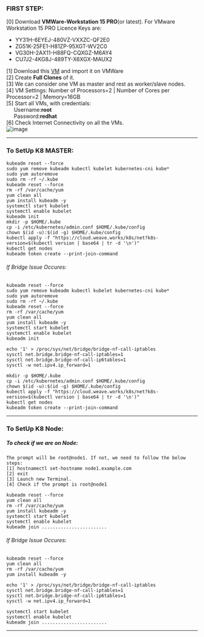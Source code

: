 ### FIRST STEP:

[0] Download **VMWare-Workstation 15 PRO**(or latest). For VMware Workstation 15 PRO Licence Keys are:</br>	
- YY31H-6EYEJ-480VZ-VXXZC-QF2E0  </br>
- ZG51K-25FE1-H81ZP-95XGT-WV2C0  </br>
- VG30H-2AX11-H88FQ-CQXGZ-M6AY4  </br>
- CU7J2-4KG8J-489TY-X6XGX-MAUX2  </br>

[1] Download this [VM](https://drive.google.com/open?id=1p8kBqbWW2sp3bV7DoTurr7pTwp4O43AG) and import it on VMWare </br>
[2] Create **Full Clones** of it. </br>
[3] We can consider one VM as master and rest as worker/slave nodes. </br>
[4] VM Settings: Number of Processors=2 | Number of Cores per Processor=2 | Memory=16GB </br>
[5] Start all VMs, with credentials:  <br>
&nbsp;&nbsp;&nbsp;&nbsp;&nbsp;Username:**root** <br>
&nbsp;&nbsp;&nbsp;&nbsp;&nbsp;Password:**redhat**  <br>
[6] Check Internet Connectivity on all the VMs. </br>
![image](https://user-images.githubusercontent.com/689226/64911891-1960cb80-d745-11e9-8170-46402854b942.png)

<hr>

### To SetUp K8 MASTER:

```
kubeadm reset --force 
sudo yum remove kubeadm kubectl kubelet kubernetes-cni kube*
sudo yum autoremove 
sudo rm -rf ~/.kube
kubeadm reset --force
rm -rf /var/cache/yum
yum clean all
yum install kubeadm -y
systemctl start kubelet
systemctl enable kubelet
kubeadm init
mkdir -p $HOME/.kube
cp -i /etc/kubernetes/admin.conf $HOME/.kube/config
chown $(id -u):$(id -g) $HOME/.kube/config
kubectl apply -f "https://cloud.weave.works/k8s/net?k8s-version=$(kubectl version | base64 | tr -d '\n')"
kubectl get nodes
kubeadm token create --print-join-command
```
###### If Bridge Issue Occures:
```
kubeadm reset --force
sudo yum remove kubeadm kubectl kubelet kubernetes-cni kube*
sudo yum autoremove 
sudo rm -rf ~/.kube
kubeadm reset --force
rm -rf /var/cache/yum
yum clean all
yum install kubeadm -y
systemctl start kubelet
systemctl enable kubelet
kubeadm init

echo '1' > /proc/sys/net/bridge/bridge-nf-call-iptables 
sysctl net.bridge.bridge-nf-call-iptables=1 
sysctl net.bridge.bridge-nf-call-ip6tables=1 
sysctl -w net.ipv4.ip_forward=1

mkdir -p $HOME/.kube
cp -i /etc/kubernetes/admin.conf $HOME/.kube/config
chown $(id -u):$(id -g) $HOME/.kube/config
kubectl apply -f "https://cloud.weave.works/k8s/net?k8s-version=$(kubectl version | base64 | tr -d '\n')"
kubectl get nodes
kubeadm token create --print-join-command
```

<hr>

### To SetUp K8 Node:

##### To check if we are on Node: 
    The prompt will be root@node1. If not, we need to follow the below steps: 
    [1] hostnamectl set-hostname node1.example.com 
    [2] exit 
    [3] Launch new Terminal. 
    [4] Check if the prompt is root@node1
    
```
kubeadm reset --force
yum clean all
rm -rf /var/cache/yum
yum install kubeadm -y
systemctl start kubelet
systemctl enable kubelet
kubeadm join ........................
```

###### If Bridge Issue Occures:
```
kubeadm reset --force
yum clean all
rm -rf /var/cache/yum
yum install kubeadm -y

echo '1' > /proc/sys/net/bridge/bridge-nf-call-iptables 
sysctl net.bridge.bridge-nf-call-iptables=1 
sysctl net.bridge.bridge-nf-call-ip6tables=1 
sysctl -w net.ipv4.ip_forward=1

systemctl start kubelet
systemctl enable kubelet
kubeadm join ........................
```



<hr>
